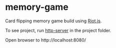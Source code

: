 # memory-game
Card flipping memory game build using [Riot.js](http://riotjs.com/).

To see project, run [http-server](https://www.npmjs.com/package/http-server) in the project folder.

Open browser to http://localhost:8080/
